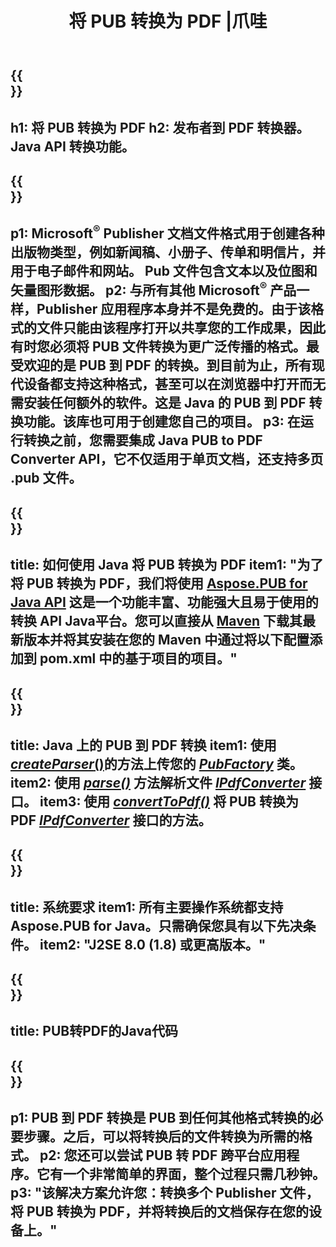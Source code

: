 ﻿---
translation: true
template: /_templates/conversion-child-java.md
title: 将 PUB 转换为 PDF |爪哇
description: 在 Windows、Linux 和 Mac OS X 上使用 Java API 将 PUB 转换为 PDF。发布者转换功能可轻松集成到您自己的解决方案中。
url: /java/conversion/pub-to-pdf/
metakeywords: pub 到 pdf java，将 pub 转换为 pdf java，java pub 到 pdf，publisher 到 pdf java
family: pub
platformtag: java
feature: conversion
---

{{<section banner>}}
---
h1: 将 PUB 转换为 PDF
h2: 发布者到 PDF 转换器。 Java API 转换功能。
---

{{<section overview>}}
---
p1: Microsoft<sup>®</sup> Publisher 文档文件格式用于创建各种出版物类型，例如新闻稿、小册子、传单和明信片，并用于电子邮件和网站。 Pub 文件包含文本以及位图和矢量图形数据。
p2: 与所有其他 Microsoft<sup>®</sup> 产品一样，Publisher 应用程序本身并不是免费的。由于该格式的文件只能由该程序打开以共享您的工作成果，因此有时您必须将 PUB 文件转换为更广泛传播的格式。最受欢迎的是 PUB 到 PDF 的转换。到目前为止，所有现代设备都支持这种格式，甚至可以在浏览器中打开而无需安装任何额外的软件。这是 Java 的 PUB 到 PDF 转换功能。该库也可用于创建您自己的项目。
p3: 在运行转换之前，您需要集成 Java PUB to PDF Converter API，它不仅适用于单页文档，还支持多页 .pub 文件。
---

{{<section widget>}}
---
title: 如何使用 Java 将 PUB 转换为 PDF
item1: "为了将 PUB 转换为 PDF，我们将使用 [Aspose.PUB for Java API](https://products.aspose.com/pub/java) 这是一个功能丰富、功能强大且易于使用的转换 API Java平台。您可以直接从 [Maven](https://repository.aspose.com/webapp/#/artifacts/browse/tree/General/repo/com/aspose/aspose-pub) 下载其最新版本并将其安装在您的 Maven 中通过将以下配置添加到 pom.xml 中的基于项目的项目。"
---

{{<section feature1>}}
---
title: Java 上的 PUB 到 PDF 转换
item1: 使用 [*createParser*()](https://reference.aspose.com/pub/java/com.aspose.pub/PubFactory#createParser-java.lang.String-)的方法上传您的 [*PubFactory*](https://reference.aspose.com/pub/java/com.aspose.pub/PubFactory) 类。
item2: 使用 [*parse()*](https://reference.aspose.com/pub/java/com.aspose.pub/IPubParser#parse--) 方法解析文件 [*IPdfConverter*](https://reference.aspose.com/pub/java/com.aspose.pub/IPubParser) 接口。
item3: 使用 [*convertToPdf()*](https://reference.aspose.com/pub/java/com.aspose.pub/IPdfConverter#convertToPdf-com.aspose.pub.Document-java.lang.String-) 将 PUB 转换为 PDF [*IPdfConverter*](https://reference.aspose.com/pub/java/com.aspose.pub/IPdfConverter) 接口的方法。
---

{{<section feature2>}}
---
title: 系统要求
item1: 所有主要操作系统都支持 Aspose.PUB for Java。只需确保您具有以下先决条件。
item2: "J2SE 8.0 (1.8) 或更高版本。"
---

{{<section codeexample>}}
---
title: PUB转PDF的Java代码
---

{{<section summary>}}
---
p1: PUB 到 PDF 转换是 PUB 到任何其他格式转换的必要步骤。之后，可以将转换后的文件转换为所需的格式。
p2: 您还可以尝试 PUB 转 PDF 跨平台应用程序。它有一个非常简单的界面，整个过程只需几秒钟。
p3: "该解决方案允许您：转换多个 Publisher 文件，将 PUB 转换为 PDF，并将转换后的文档保存在您的设备上。"
---